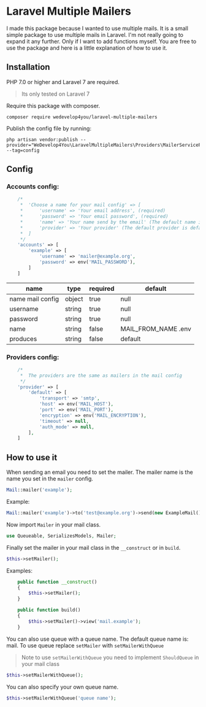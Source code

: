 # Laravel Multiple Mailers

I made this package because I wanted to use multiple mails. It is a small simple package to use multiple mails in Laravel. I'm not really going to expand it any further. Only if I want to add functions myself. You are free to use the package and here is a little explanation of how to use it.

## Installation
PHP 7.0 or higher and Laravel 7 are required.

> Its only tested on Laravel 7

Require this package with composer.

```
composer require wedevelop4you/laravel-multiple-mailers
```

Publish the config file by running:

```
php artisan vendor:publish --provider="WeDevelop4You\LaravelMultipleMailers\Providers\MailerServiceProvider" --tag=config
```

## Config

### Accounts config:

```php
    /*
     *  'Choose a name for your mail config' => [
     *	    'username' => 'Your email address', (required)
     *      'password' => 'Your email password', (required)
     * 	    'name' => 'Your name send by the email' (The default name is MAIL_FROM_NAME in your .env file)
     * 	    'provider' => 'Your provider' (The default provider is default)
     *  ]
     */
    'accounts' => [
        'example' => [
            'username' => 'mailer@example.org',
            'password' => env('MAIL_PASSWORD'),
        ]
    ]
```


| name  | type | required | default |
| ----- | ---- | -------- | ------- |
| name mail config | object | true  | null |
| username | string | true  | null |
| password | string | true | null |
| name | string | false  | MAIL_FROM_NAME .env |
| produces | string | false  | default |

### Providers config:

```php
    /*
     *	The providers are the same as mailers in the mail config
     */
    'provider' => [
        'default' => [
            'transport' => 'smtp',
            'host' => env('MAIL_HOST'),
            'port' => env('MAIL_PORT'),
            'encryption' => env('MAIL_ENCRYPTION'),
            'timeout' => null,
            'auth_mode' => null,
        ],
    ]
```

## How to use it

When sending an email you need to set the mailer. The mailer name is the name you set in the `mailer` config.

```php
Mail::mailer('example');
```

Example:
```php
Mail::mailer('example')->to('test@example.org')->send(new ExampleMail());
```

Now import `Mailer` in your mail class.
```php
use Queueable, SerializesModels, Mailer;
```

Finally set the mailer in your mail class in the `__construct` or in `build`.
```php
$this->setMailer();
```

Examples:
```php
    public function __construct()
    {
        $this->setMailer();
    }
```
```php
    public function build()
    {
        $this->setMailer()->view('mail.example');
    }
```

You can also use queue with a queue name. The default queue name is: mail. To use queue replace `setMailer` with `setMailerWithQueue` 
> Note to use `setMailerWithQueue` you need to implement `ShouldQueue` in your mail class
```php
$this->setMailerWithQueue();
```

You can also specify your own queue name.
```php
$this->setMailerWithQueue('queue name');
```
